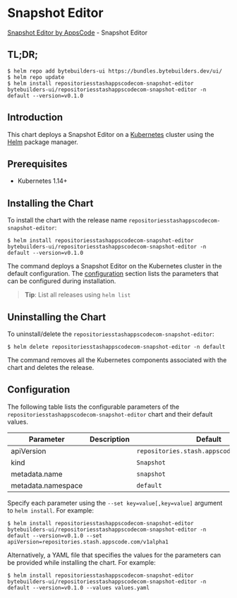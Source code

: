 # Snapshot Editor

[Snapshot Editor by AppsCode](https://byte.builders) - Snapshot Editor

## TL;DR;

```console
$ helm repo add bytebuilders-ui https://bundles.bytebuilders.dev/ui/
$ helm repo update
$ helm install repositoriesstashappscodecom-snapshot-editor bytebuilders-ui/repositoriesstashappscodecom-snapshot-editor -n default --version=v0.1.0
```

## Introduction

This chart deploys a Snapshot Editor on a [Kubernetes](http://kubernetes.io) cluster using the [Helm](https://helm.sh) package manager.

## Prerequisites

- Kubernetes 1.14+

## Installing the Chart

To install the chart with the release name `repositoriesstashappscodecom-snapshot-editor`:

```console
$ helm install repositoriesstashappscodecom-snapshot-editor bytebuilders-ui/repositoriesstashappscodecom-snapshot-editor -n default --version=v0.1.0
```

The command deploys a Snapshot Editor on the Kubernetes cluster in the default configuration. The [configuration](#configuration) section lists the parameters that can be configured during installation.

> **Tip**: List all releases using `helm list`

## Uninstalling the Chart

To uninstall/delete the `repositoriesstashappscodecom-snapshot-editor`:

```console
$ helm delete repositoriesstashappscodecom-snapshot-editor -n default
```

The command removes all the Kubernetes components associated with the chart and deletes the release.

## Configuration

The following table lists the configurable parameters of the `repositoriesstashappscodecom-snapshot-editor` chart and their default values.

|     Parameter      | Description |                  Default                   |
|--------------------|-------------|--------------------------------------------|
| apiVersion         |             | `repositories.stash.appscode.com/v1alpha1` |
| kind               |             | `Snapshot`                                 |
| metadata.name      |             | `snapshot`                                 |
| metadata.namespace |             | `default`                                  |


Specify each parameter using the `--set key=value[,key=value]` argument to `helm install`. For example:

```console
$ helm install repositoriesstashappscodecom-snapshot-editor bytebuilders-ui/repositoriesstashappscodecom-snapshot-editor -n default --version=v0.1.0 --set apiVersion=repositories.stash.appscode.com/v1alpha1
```

Alternatively, a YAML file that specifies the values for the parameters can be provided while
installing the chart. For example:

```console
$ helm install repositoriesstashappscodecom-snapshot-editor bytebuilders-ui/repositoriesstashappscodecom-snapshot-editor -n default --version=v0.1.0 --values values.yaml
```
